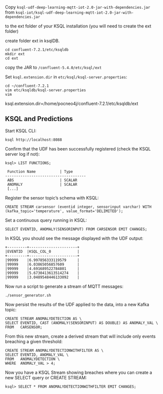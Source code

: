 Copy `ksql-udf-deep-learning-mqtt-iot-2.0-jar-with-dependencies.jar` from `ksql-iot/ksql-udf-deep-learning-mqtt-iot-2.0-jar-with-dependencies.jar` 

to the ext folder of your KSQL installation (you will need to create the ext folder)

create folder ext in ksqlDB.
```commandline
cd confluent-7.2.1/etc/ksqldb
mkdir ext
cd ext
```

copy the JAR to `/confluent-5.4.0/etc/ksql/ext`


Set `ksql.extension.dir` in `etc/ksql/ksql-server.properties`:

```commandline
cd ~/confluent-7.2.1
vim etc/ksqldb/ksql-server.properties
vim 
```
ksql.extension.dir=/home/pocneo4j/confluent-7.2.1/etc/ksqldb/ext

## KSQL and Predictions

Start KSQL CLI:
```commandline
ksql http://localhost:8088
```

Confirm that the UDF has been successfully registered (check the KSQL server log if not):
```commandline
ksql> LIST FUNCTIONS;

 Function Name           | Type
-------------------------------------
 ABS                     | SCALAR
 ANOMALY                 | SCALAR
 [...]
```
Register the sensor topic’s schema with KSQL:
```commandline
CREATE STREAM carsensor (eventid integer, sensorinput varchar) WITH (kafka_topic='temperature', value_format='DELIMITED');
```



Set a continuous query running in KSQL:
```commandline
SELECT EVENTID, ANOMALY(SENSORINPUT) FROM CARSENSOR EMIT CHANGES;
```



In KSQL you should see the message displayed with the UDF output:
```commandline
+---------+----------------------+
|EVENTID  |KSQL_COL_0            |
+---------+----------------------+
|99999    |6.997856333119579     |
|99999    |6.03865056857609      |
|99999    |4.691689522784801     |
|99999    |5.6730413613514274    |
|99999    |3.0489548446133092    |
```

Now run a script to generate a stream of MQTT messages:
```commandline
./sensor_generator.sh
```

Now persist the results of the UDF applied to the data, into a new Kafka topic:
```commandline
CREATE STREAM ANOMALYDETECTION AS \
SELECT EVENTID, CAST (ANOMALY(SENSORINPUT) AS DOUBLE) AS ANOMALY_VAL \
FROM   CARSENSOR;
```

From this new stream, create a derived stream that will include only events breaching a given threshold:
```commandline
CREATE STREAM ANOMALYDETECTIONWITHFILTER AS \
SELECT EVENTID, ANOMALY_VAL \
FROM   ANOMALYDETECTION \
WHERE  ANOMALY_VAL > 4;
```

Now you have a KSQL Stream showing breaches where you can create a new SELECT query or CREATE STREAM:
```commandline
ksql> SELECT * FROM ANOMALYDETECTIONWITHFILTER EMIT CHANGES;
```
